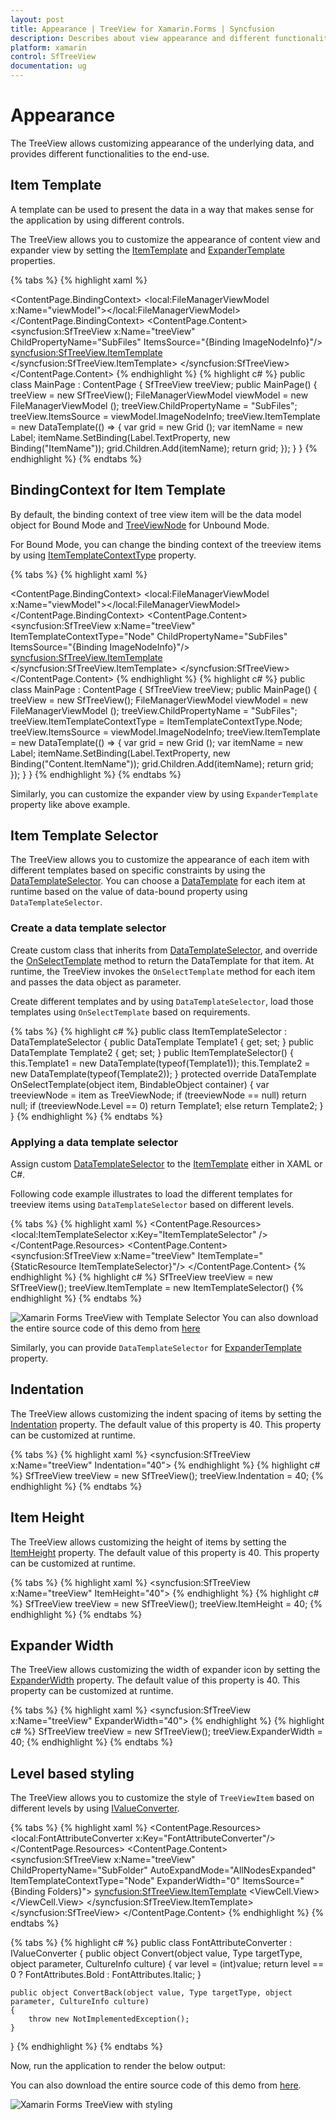 ```yaml
---
layout: post
title: Appearance | TreeView for Xamarin.Forms | Syncfusion
description: Describes about view appearance and different functionalities in TreeView.
platform: xamarin
control: SfTreeView
documentation: ug
---
```


# Appearance

The TreeView allows customizing appearance of the underlying data, and provides different functionalities to the end-use.

## Item Template

A template can be used to present the data in a way that makes sense for the application by using different controls.

The TreeView allows you to customize the appearance of content view and expander view by setting the [ItemTemplate](https://help.syncfusion.com/cr/xamarin/Syncfusion.SfTreeView.XForms~Syncfusion.XForms.TreeView.SfTreeView~ItemTemplate.html) and [ExpanderTemplate](https://help.syncfusion.com/cr/xamarin/Syncfusion.SfTreeView.XForms~Syncfusion.XForms.TreeView.SfTreeView~ExpanderTemplate.html) properties.

                                             
{% tabs %}
{% highlight xaml %}
<?xml version="1.0" encoding="utf-8" ?>
<ContentPage xmlns:syncfusion="clr-namespace:Syncfusion.XForms.TreeView;assembly=Syncfusion.SfTreeView.XForms"
             xmlns:treeviewengine="clr-namespace:Syncfusion.TreeView.Engine;assembly=Syncfusion.SfTreeView.XForms"
             xmlns:local="clr-namespace:GettingStarted"
             x:Class="GettingStarted.MainPage">
    <ContentPage.BindingContext>
       <local:FileManagerViewModel x:Name="viewModel"></local:FileManagerViewModel>
    </ContentPage.BindingContext>
    <ContentPage.Content>
       <syncfusion:SfTreeView x:Name="treeView"
                              ChildPropertyName="SubFiles"
                              ItemsSource="{Binding ImageNodeInfo}"/>
             <syncfusion:SfTreeView.ItemTemplate>
                <DataTemplate>
                    <Grid Padding="5,0,0,0">
                        <Label Text="{Binding ItemName}" 
                               VerticalTextAlignment="Center"/>
                   </Grid>
                </DataTemplate>
            </syncfusion:SfTreeView.ItemTemplate>
       </syncfusion:SfTreeView>
    </ContentPage.Content>
</ContentPage>
{% endhighlight %}
{% highlight c# %}
public class MainPage : ContentPage
{
    SfTreeView treeView;
    public MainPage()
    {
        treeView = new SfTreeView();
        FileManagerViewModel viewModel = new FileManagerViewModel ();
        treeView.ChildPropertyName = "SubFiles";
        treeView.ItemsSource = viewModel.ImageNodeInfo; 
        treeView.ItemTemplate = new DataTemplate(() => {
            var grid = new Grid ();
            var itemName = new Label;
            itemName.SetBinding(Label.TextProperty, new Binding("ItemName"));
            grid.Children.Add(itemName);
            return grid;
        });
    }
}
{% endhighlight %}
{% endtabs %}


## BindingContext for Item Template

By default, the binding context of tree view item will be the data model object for Bound Mode and [TreeViewNode](https://help.syncfusion.com/cr/cref_files/xamarin/Syncfusion.SfTreeView.XForms~Syncfusion.TreeView.Engine.TreeViewNode.html) for Unbound Mode.

For Bound Mode, you can change the binding context of the treeview items by using [ItemTemplateContextType](https://help.syncfusion.com/cr/xamarin/Syncfusion.SfTreeView.XForms~Syncfusion.XForms.TreeView.SfTreeView~ItemTemplateContextType.html) property.

{% tabs %}
{% highlight xaml %}
<?xml version="1.0" encoding="utf-8" ?>
<ContentPage xmlns:syncfusion="clr-namespace:Syncfusion.XForms.TreeView;assembly=Syncfusion.SfTreeView.XForms"
             xmlns:treeviewengine="clr-namespace:Syncfusion.TreeView.Engine;assembly=Syncfusion.SfTreeView.XForms"                          xmlns:local="clr-namespace:GettingStartedBound"
             x:Class="GettingStarted.MainPage">
    <ContentPage.BindingContext>
       <local:FileManagerViewModel x:Name="viewModel"></local:FileManagerViewModel>
    </ContentPage.BindingContext>
    <ContentPage.Content>
       <syncfusion:SfTreeView x:Name="treeView"
                              ItemTemplateContextType="Node"
                              ChildPropertyName="SubFiles"
                              ItemsSource="{Binding ImageNodeInfo}"/>
             <syncfusion:SfTreeView.ItemTemplate>
                <DataTemplate>
                    <Grid Padding="5,0,0,0">
                        <Label Text="{Binding Content.ItemName}" 
                               VerticalTextAlignment="Center"/>
                   </Grid>
                </DataTemplate>
            </syncfusion:SfTreeView.ItemTemplate>
       </syncfusion:SfTreeView>
    </ContentPage.Content>
</ContentPage>
{% endhighlight %}
{% highlight c# %}
public class MainPage : ContentPage
{
    SfTreeView treeView;
    public MainPage()
    {
        treeView = new SfTreeView();
        FileManagerViewModel viewModel = new FileManagerViewModel ();
        treeView.ChildPropertyName = "SubFiles";
        treeView.ItemTemplateContextType = ItemTemplateContextType.Node;
        treeView.ItemsSource = viewModel.ImageNodeInfo; 
        treeView.ItemTemplate = new DataTemplate(() => {
            var grid = new Grid ();
            var itemName = new Label;
            itemName.SetBinding(Label.TextProperty, new Binding("Content.ItemName"));
            grid.Children.Add(itemName);
            return grid;
        });
    }
}
{% endhighlight %}
{% endtabs %}

Similarly, you can customize the expander view by using `ExpanderTemplate` property like above example. 

## Item Template Selector

The TreeView allows you to customize the appearance of each item with different templates based on specific constraints by using the [DataTemplateSelector](https://docs.microsoft.com/en-us/dotnet/api/Xamarin.Forms.DataTemplateSelector?view=xamarin-forms). You can choose a [DataTemplate](https://docs.microsoft.com/en-us/dotnet/api/xamarin.forms.datatemplate?view=xamarin-forms) for each item at runtime based on the value of data-bound property using `DataTemplateSelector`.

### Create a data template selector

Create custom class that inherits from [DataTemplateSelector](https://docs.microsoft.com/en-us/dotnet/api/Xamarin.Forms.DataTemplateSelector?view=xamarin-forms), and override the [OnSelectTemplate](https://docs.microsoft.com/en-us/dotnet/api/xamarin.forms.datatemplateselector.onselecttemplate?view=xamarin-forms#Xamarin_Forms_DataTemplateSelector_OnSelectTemplate_System_Object_Xamarin_Forms_BindableObject_) method to return the DataTemplate for that item. At runtime, the TreeView invokes the `OnSelectTemplate` method for each item and passes the data object as parameter.

Create different templates and by using `DataTemplateSelector`, load those templates using `OnSelectTemplate` based on requirements.

{% tabs %}
{% highlight c# %}
public class ItemTemplateSelector : DataTemplateSelector
{
    public DataTemplate Template1 { get; set; }
    public DataTemplate Template2 { get; set; }
    public ItemTemplateSelector()
    {
        this.Template1 = new DataTemplate(typeof(Template1));
        this.Template2 = new DataTemplate(typeof(Template2));
    }
    protected override DataTemplate OnSelectTemplate(object item, BindableObject container)
    {
        var treeviewNode = item as TreeViewNode;
        if (treeviewNode == null)
            return null;
        if (treeviewNode.Level == 0)
            return Template1;
        else
            return Template2;
    }
}
{% endhighlight %}
{% endtabs %}

### Applying a data template selector 

Assign custom [DataTemplateSelector](https://docs.microsoft.com/en-us/dotnet/api/Xamarin.Forms.DataTemplateSelector?view=xamarin-forms) to the [ItemTemplate](https://help.syncfusion.com/cr/xamarin/Syncfusion.SfTreeView.XForms~Syncfusion.XForms.TreeView.SfTreeView~ItemTemplate.html) either in XAML or C#.

Following code example illustrates to load the different templates for treeview items using `DataTemplateSelector` based on different levels.

{% tabs %}
{% highlight xaml %}
<ContentPage xmlns:syncfusion="clr-namespace:Syncfusion.XForms.TreeView;assembly=Syncfusion.SfTreeView.XForms"
             xmlns:treeviewengine="clr-namespace:Syncfusion.TreeView.Engine;assembly=Syncfusion.SfTreeView.XForms"
             x:Class="TemplateSelector.MainPage"
             xmlns:local="clr-namespace:TemplateSelector;assembly=TemplateSelector">
  <ContentPage.Resources>
    <ResourceDictionary>
      <local:ItemTemplateSelector x:Key="ItemTemplateSelector" />
    </ResourceDictionary>
  </ContentPage.Resources>
     <ContentPage.Content>
        <syncfusion:SfTreeView x:Name="treeView" 
                               ItemTemplate="{StaticResource ItemTemplateSelector}"/>
    </ContentPage.Content>
</ContentPage>
{% endhighlight %}
{% highlight c# %}
SfTreeView treeView = new SfTreeView();
treeView.ItemTemplate = new ItemTemplateSelector()
{% endhighlight %}
{% endtabs %}

![Xamarin Forms TreeView with Template Selector](TreeView_images/TreeView_TemplateSelector.png)
You can also download the entire source code of this demo from [here](http://www.syncfusion.com/downloads/support/directtrac/general/ze/TemplateSelector70341606)

Similarly, you can provide `DataTemplateSelector` for [ExpanderTemplate](https://help.syncfusion.com/cr/xamarin/Syncfusion.SfTreeView.XForms~Syncfusion.XForms.TreeView.SfTreeView~ExpanderTemplate.html) property.

## Indentation

The TreeView allows customizing the indent spacing of items by setting the [Indentation](https://help.syncfusion.com/cr/cref_files/xamarin/Syncfusion.SfTreeView.XForms~Syncfusion.XForms.TreeView.SfTreeView~Indentation.html) property. The default value of this property is 40. This property can be customized at runtime.

{% tabs %}
{% highlight xaml %}
<syncfusion:SfTreeView x:Name="treeView" Indentation="40">
{% endhighlight %}
{% highlight c# %}
SfTreeView treeView = new SfTreeView();
treeView.Indentation = 40; 
{% endhighlight %}
{% endtabs %}

## Item Height

The TreeView allows customizing the height of items by setting the [ItemHeight](https://help.syncfusion.com/cr/cref_files/xamarin/Syncfusion.SfTreeView.XForms~Syncfusion.XForms.TreeView.SfTreeView~ItemHeight.html) property. The default value of this property is 40. This property can be customized at runtime.

{% tabs %}
{% highlight xaml %}
<syncfusion:SfTreeView x:Name="treeView" ItemHeight="40">
{% endhighlight %}
{% highlight c# %}
SfTreeView treeView = new SfTreeView();
treeView.ItemHeight = 40; 
{% endhighlight %}
{% endtabs %}

## Expander Width

The TreeView allows customizing the width of expander icon by setting the [ExpanderWidth](https://help.syncfusion.com/cr/cref_files/xamarin/Syncfusion.SfTreeView.XForms~Syncfusion.XForms.TreeView.SfTreeView~ExpanderWidth.html) property. The default value of this property is 40. This property can be customized at runtime.

{% tabs %}
{% highlight xaml %}
<syncfusion:SfTreeView x:Name="treeView" ExpanderWidth="40">
{% endhighlight %}
{% highlight c# %}
SfTreeView treeView = new SfTreeView();
treeView.ExpanderWidth = 40; 
{% endhighlight %}
{% endtabs %}

## Level based styling

The TreeView allows you to customize the style of `TreeViewItem` based on different levels by using [IValueConverter](https://docs.microsoft.com/en-us/dotnet/api/xamarin.forms.ivalueconverter?view=xamarin-forms).

{% tabs %}
{% highlight xaml %}
<ContentPage.Resources>
    <ResourceDictionary>
        <local:FontAttributeConverter x:Key="FontAttributeConverter"/>
    </ResourceDictionary>
</ContentPage.Resources>
<ContentPage.Content>
    <syncfusion:SfTreeView x:Name="treeView"
                           ChildPropertyName="SubFolder"
                           AutoExpandMode="AllNodesExpanded"
                           ItemTemplateContextType="Node"
                           ExpanderWidth="0"
                           ItemsSource="{Binding Folders}">
        <syncfusion:SfTreeView.ItemTemplate>
            <DataTemplate>
                <ViewCell>
                    <ViewCell.View>
                        <Label LineBreakMode="NoWrap"
                               Text="{Binding Content.FolderName}"
                               FontSize="Medium"
                               FontAttributes="{Binding Level,Converter={x:StaticResource FontAttributeConverter}}"/>
                    </ViewCell.View>
                </ViewCell>
            </DataTemplate>
        </syncfusion:SfTreeView.ItemTemplate>
    </syncfusion:SfTreeView>
</ContentPage.Content>
{% endhighlight %}
{% endtabs %}

{% tabs %}
{% highlight c# %}
public class FontAttributeConverter : IValueConverter
{
    public object Convert(object value, Type targetType, object parameter, CultureInfo culture)
    {
        var level = (int)value;
        return level == 0 ? FontAttributes.Bold : FontAttributes.Italic;
    }

    public object ConvertBack(object value, Type targetType, object parameter, CultureInfo culture)
    {
        throw new NotImplementedException();
    }
}
{% endhighlight %}
{% endtabs %}

Now, run the application to render the below output:

You can also download the entire source code of this demo from [here](http://www.syncfusion.com/downloads/support/directtrac/general/ze/Styling239740457).

![Xamarin Forms TreeView with styling](TreeView_images/TreeView_UnBound.png)